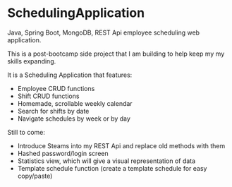 # SchedulingApplication
Java, Spring Boot, MongoDB, REST Api employee scheduling web application.

This is a post-bootcamp side project that I am building to help keep my my skills expanding.

It is a Scheduling Application that features:
- Employee CRUD functions
- Shift CRUD functions
- Homemade, scrollable weekly calendar
- Search for shifts by date
- Navigate schedules by week or by day

Still to come: 
- Introduce Steams into my REST Api and replace old methods with them
- Hashed password/login screen
- Statistics view, which will give a visual representation of data
- Template schedule function (create a template schedule for easy copy/paste)

